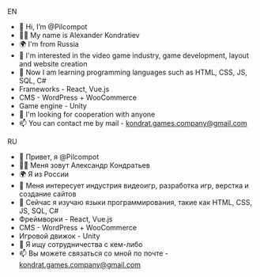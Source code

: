 EN
- 👋 Hi, I’m @Pilcompot
- 👨‍🎓 My name is Alexander Kondratiev
- 🌍 I'm from Russia
- 👀 I'm interested in the video game industry, game development, layout and website creation
- 🌱 Now I am learning programming languages such as HTML, CSS, JS, SQL, C#
- Frameworks - React, Vue.js
- CMS - WordPress + WooCommerce
- Game engine - Unity
- 💞️ I'm looking for cooperation with anyone
- 📫 You can contact me by mail - kondrat.games.company@gmail.com  
  
RU  
  
- 👋 Привет, я @Pilcompot
- 👨‍🎓 Меня зовут Александр Кондратьев
- 🌍 Я из России
- 👀 Меня интересует индустрия видеоигр, разработка игр, верстка и создание сайтов
- 🌱 Сейчас я изучаю языки программирования, такие как HTML, CSS, JS, SQL, C#
- Фреймворки - React, Vue.js
- CMS - WordPress + WooCommerce
- Игровой движок - Unity
- 💞️ Я ищу сотрудничества с кем-либо
- 📫 Вы можете связаться со мной по почте - kondrat.games.company@gmail.com

<!---
Pilcompot/Pilcompot is a ✨ special ✨ repository because its `README.md` (this file) appears on your GitHub profile.
You can click the Preview link to take a look at your changes.
--->
